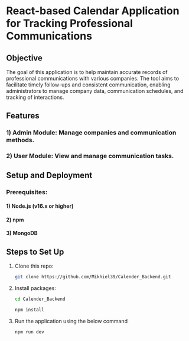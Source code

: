 # React-based Calendar Application for Tracking Professional Communications
## Objective
The goal of this application is to help maintain accurate records of professional communications with various companies. The tool aims to facilitate timely follow-ups and consistent communication, enabling administrators to manage company data, communication schedules, and tracking of interactions.

## Features
### 1) Admin Module: Manage companies and communication methods.
### 2) User Module: View and manage communication tasks.

## Setup and Deployment
### Prerequisites:
#### 1) Node.js (v16.x or higher)
#### 2) npm
#### 3) MongoDB

## Steps to Set Up
1. Clone this repo:

    ```bash
    git clone https://github.com/Mikhiel39/Calender_Backend.git
    ```
    
2. Install packages:

    ```bash
    cd Calender_Backend
    ```
    
    ```bash
    npm install
    ```
    
3. Run the application using the below command

    ```bash
    npm run dev
    ```
